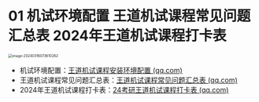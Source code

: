 # 01 机试环境配置 王道机试课程常见问题汇总表 2024年王道机试课程打卡表

<img src="https://cvp.oss-cn-shanghai.aliyuncs.com/picgo/202403160736603.png" alt="image-20240316073610262" style="zoom:50%;" />

* 机试环境配置：[王道机试课程安装环境配置 (qq.com)](https://docs.qq.com/doc/DZERKZW90eHdERnl0?code=RQ1GymgwuneMdEmJf1nvt4L7skWQMtlzwUQWNAVFdO4&state=weworklogin)
* 王道机试课程常见问题汇总表：[王道机试课程常见问题汇总表 (qq.com)](https://docs.qq.com/doc/DZEV5T1JWY1pYSXBC?code=n4aiKF0jt7nDB1Q7302vC71PRSINv8YMlh39rUsEd5A&state=weworklogin)
* 2024年王道机试课程打卡表：[24考研王道机试课程打卡表 (qq.com)](https://docs.qq.com/sheet/DUEl2SGlOZXJPdWFV?tab=xoa4as&code=GQ3ikjpExIakrA9TvDcTqxVEGbfDIJKSyuPiuD0Q3CI&state=weworklogin)

